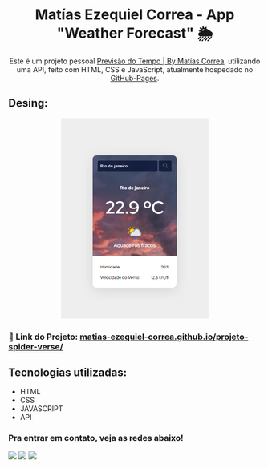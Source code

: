 <h1 align="center">
  Matías Ezequiel Correa - App "Weather Forecast" 🌦
</h1>
<p align="center">
  Este é um projeto pessoal <a href="https://matias-ezequiel-correa.github.io/projeto-spider-verse/" target="_blank">Previsão do Tempo | By Matías Correa,</a> utilizando uma API, feito com HTML, CSS e JavaScript, atualmente hospedado no <a href="https://github.com/matias-ezequiel-correa">GitHub-Pages</a>.
</p>

## Desing: 
[<p align="center"><img height="400em" src="./src/design/projeto-previsao-tempo.png" alt="Projeto Previsão do Tempo">](https://matias-ezequiel-correa.github.io/projeto-spider-verse/)<p>

### 🔗 Link do Projeto: <a href="https://matias-ezequiel-correa.github.io/projeto-spider-verse/" target="_blank">matias-ezequiel-correa.github.io/projeto-spider-verse/</a>

## Tecnologias utilizadas:

 * HTML
 * CSS
 * JAVASCRIPT
 * API

 ### Pra entrar em contato, veja as redes abaixo!
 
<div> 
  <a href="https://instagram.com/maticorrea10" target="_blank"><img src="https://img.shields.io/badge/-Instagram-%23E4405F?style=for-the-badge&logo=instagram&logoColor=white" target="_blank"></a>
  <a href = "https://matiasecorrea19@gmail.com"><img src="https://img.shields.io/badge/-Gmail-%23333?style=for-the-badge&logo=gmail&logoColor=white" target="_blank"></a>
  <a href="https://www.linkedin.com/in/matías-ezequiel-correa" target="_blank"><img src="https://img.shields.io/badge/-LinkedIn-%230077B5?style=for-the-badge&logo=linkedin&logoColor=white" target="_blank"></a> 
</div>
